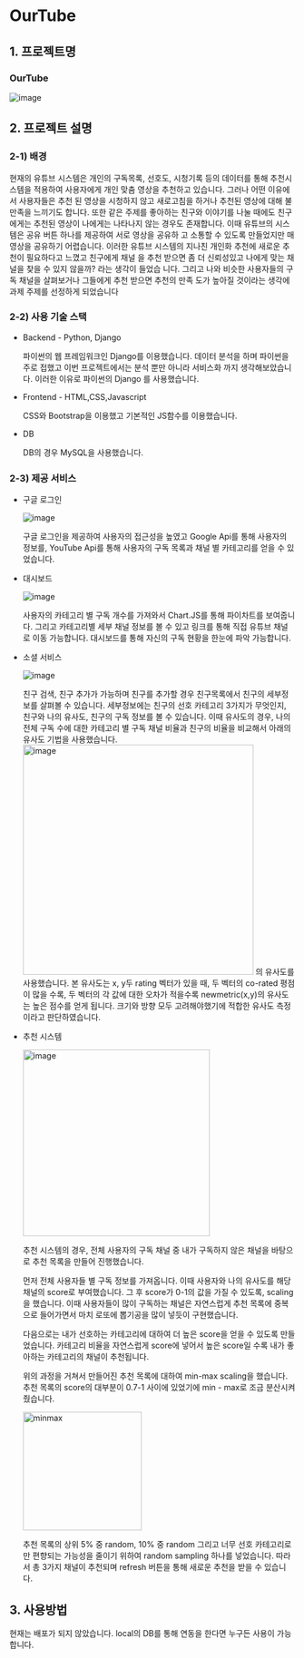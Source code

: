 # OurTube

## 1. 프로젝트명 
### OurTube 
![image](https://user-images.githubusercontent.com/91052922/207825777-d7c52c23-b3c3-443c-835f-49da40c66e72.png)

## 2. 프로젝트 설명 

  ###  2-1) 배경

  현재의 유튜브 시스템은 개인의 구독목록, 선호도, 시청기록 등의 데이터를 통해 추천시스템을 
  적용하여 사용자에게 개인 맞춤 영상을 추천하고 있습니다. 그러나 어떤 이유에서 사용자들은 추천 
  된 영상을 시청하지 않고 새로고침을 하거나 추천된 영상에 대해 불만족을 느끼기도 합니다. 또한 
  같은 주제를 좋아하는 친구와 이야기를 나눌 때에도 친구에게는 추천된 영상이 나에게는 나타나지 
  않는 경우도 존재합니다. 이때 유튜브의 시스템은 공유 버튼 하나를 제공하여 서로 영상을 공유하 
  고 소통할 수 있도록 만들었지만 매 영상을 공유하기 어렵습니다.
  이러한 유튜브 시스템의 지나친 개인화 추천에 새로운 추천이 필요하다고 느꼈고 친구에게 채널 
  을 추천 받으면 좀 더 신뢰성있고 나에게 맞는 채널을 찾을 수 있지 않을까? 라는 생각이 들었습 
  니다. 그리고 나와 비슷한 사용자들의 구독 채널을 살펴보거나 그들에게 추천 받으면 추천의 만족 
  도가 높아질 것이라는 생각에 과제 주제를 선정하게 되었습니다
  
  ###  2-2) 사용 기술 스택 
  
  - Backend - Python, Django
  
    파이썬의 웹 프레임워크인 Django를 이용했습니다. 데이터 분석을 하며 파이썬을 주로 접했고 
    이번 프로젝트에서는 분석 뿐만 아니라 서비스화 까지 생각해보았습니다. 이러한 이유로 파이썬의
    Django 를 사용했습니다.
    
  - Frontend - HTML,CSS,Javascript
  
    CSS와 Bootstrap을 이용했고 기본적인 JS함수를 이용했습니다.
    
  - DB
  
    DB의 경우 MySQL을 사용했습니다.
  
  ### 2-3) 제공 서비스
  
  - 구글 로그인
  
    ![image](https://user-images.githubusercontent.com/91052922/207825967-25609b77-8cf3-4e2f-9317-dfe7e0bd0701.png)
  
    구글 로그인을 제공하여 사용자의 접근성을 높였고 Google Api를 통해 사용자의 정보를,
    YouTube Api를 통해 사용자의 구독 목록과 채널 별 카테고리를 얻을 수 있었습니다.
    
  - 대시보드
  
    ![image](https://user-images.githubusercontent.com/91052922/207826044-0378e424-3f8a-42f2-b513-369b2bfd79ca.png)

    사용자의 카테고리 별 구독 개수를 가져와서 Chart.JS를 통해 파이차트를 보여줍니다. 
    그리고 카테고리별 세부 채널 정보를 볼 수 있고 링크를 통해 직접 유튜브 채널로 이동 가능합니다.
    대시보드를 통해 자신의 구독 현황을 한눈에 파악 가능합니다.
    
  - 소셜 서비스
    
    ![image](https://user-images.githubusercontent.com/91052922/207826679-87bb7b39-ff7f-4431-ac69-9b62f31db6e6.png)

    친구 검색, 친구 추가가 가능하며 친구를 추가할 경우 친구목록에서 친구의 세부정보를 살펴볼 수 있습니다.
    세부정보에는 친구의 선호 카테고리 3가지가 무엇인지, 친구와 나의 유사도, 친구의 구독 정보를 볼 수 있습니다.
    이때 유사도의 경우, 나의 전체 구독 수에 대한 카테고리 별 구독 채널 비율과 친구의 비율을 비교해서 아래의 유사도 기법을 사용했습니다.
    <img width="406" alt="image" src="https://user-images.githubusercontent.com/91052922/207823753-710ca822-d5c2-4ba3-a471-e5edd0992faf.png">
    의 유사도를 사용했습니다.
    본 유사도는 x, y두 rating 벡터가 있을 때, 두 벡터의 co-rated 평점이 많을 수록, 두 벡터의 각 값에 대한 오차가 적을수록 newmetric(x,y)의 유사도는 높은 점수를 얻게 됩니다.
    크기와 방향 모두 고려해야했기에 적합한 유사도 측정이라고 판단하였습니다.
    
  - 추천 시스템

    <img width="329" alt="image" src="https://user-images.githubusercontent.com/91052922/207826198-fbafde52-3656-4448-b504-2c61b0fe2bc4.png">

    
    추천 시스템의 경우, 전체 사용자의 구독 채널 중 내가 구독하지 않은 채널을 바탕으로 추천 목록을 만들어 진행했습니다.
    
    먼저 전체 사용자들 별 구독 정보를 가져옵니다. 이때 사용자와 나의 유사도를 해당 채널의 score로 부여했습니다. 그 후 score가 0-1의 값을 가질 수 있도록,
    scaling을 했습니다. 이때 사용자들이 많이 구독하는 채널은 자연스럽게 추천 목록에 중복으로 들어가면서 마치 로또에 뽑기공을 많이 넣듯이 구현했습니다.
    
    다음으로는 내가 선호하는 카테고리에 대하여 더 높은 score을 얻을 수 있도록 만들었습니다. 카테고리 비율을 자연스럽게 score에 넣어서 높은 score일 수록 
    내가 좋아하는 카테고리의 채널이 추천됩니다.
    
    위의 과정을 거쳐서 만들어진 추천 목록에 대하여 min-max scaling을 했습니다. 추천 목록의 score의 대부분이 0.7-1 사이에 있었기에 min - max로 조금 분산시켜줬습니다.
    
    <img width="209" alt="minmax" src="https://user-images.githubusercontent.com/91052922/207825315-fdcd0edf-6e2f-4164-9d88-8528d02281bf.png">
    
    추천 목록의 상위 5% 중 random, 10% 중 random 그리고 너무 선호 카테고리로만 편향되는 가능성을 줄이기 위하여 random sampling 하나를 넣었습니다.
    따라서 총 3가지 채널이 추천되며 refresh 버튼을 통해 새로운 추천을 받을 수 있습니다.
   
## 3. 사용방법 
  
  현재는 배포가 되지 않았습니다. local의 DB를 통해 연동을 한다면 누구든 사용이 가능합니다.
    
